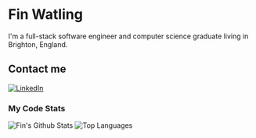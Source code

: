 # Fin Watling
I'm a full-stack software engineer and computer science graduate living in Brighton, England.

## Contact me
[![LinkedIn](https://img.shields.io/badge/LinkedIn-%230077B5.svg?logo=linkedin&logoColor=white)](https://linkedin.com/in/finlay-watling-1266a9215) 

### My Code Stats
![Fin's Github Stats](https://github-readme-stats.vercel.app/api?username=finwatling&count_private=true&show_icons=true&hide_border=true&hide_title=true&bg_color=1f1137&text_color=f2f2f2&icon_color=1382cc)
![Top Languages](https://github-readme-stats.vercel.app/api/top-langs/?username=finwatling&layout=compact&hide_border=true&count_private=true&bg_color=1f1137&text_color=f2f2f2&icon_color=1382cc)
